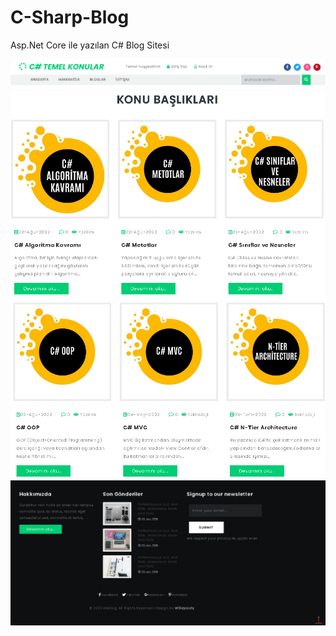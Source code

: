 # C-Sharp-Blog
Asp.Net Core ile yazılan C# Blog Sitesi


![navbar](https://github.com/nurcanaksu/C-Sharp-Blog/blob/main/navbar.PNG)
![iki](https://github.com/nurcanaksu/C-Sharp-Blog/blob/main/iki.PNG)
![uc](https://github.com/nurcanaksu/C-Sharp-Blog/blob/main/uc.PNG)
![footer](https://github.com/nurcanaksu/C-Sharp-Blog/blob/main/footer.PNG)
